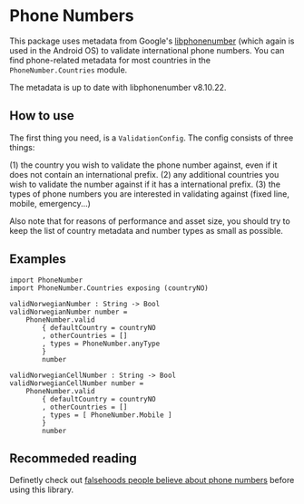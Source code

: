 # Phone Numbers

This package uses metadata from Google's [libphonenumber](https://github.com/googlei18n/libphonenumber) (which again is used in the Android OS) to validate international phone numbers. You can find phone-related metadata for most countries in the `PhoneNumber.Countries` module.

The metadata is up to date with libphonenumber v8.10.22.

## How to use

The first thing you need, is a `ValidationConfig`. The config consists of three things:

(1) the country you wish to validate the phone number against, even if it does not contain an international prefix.
(2) any additional countries you wish to validate the number against if it has a international prefix.
(3) the types of phone numbers you are interested in validating against (fixed line, mobile, emergency...)

Also note that for reasons of performance and asset size, you should try to keep the list of country metadata and number types as small as possible.

## Examples

    import PhoneNumber
    import PhoneNumber.Countries exposing (countryNO)

    validNorwegianNumber : String -> Bool
    validNorwegianNumber number =
        PhoneNumber.valid
            { defaultCountry = countryNO
            , otherCountries = []
            , types = PhoneNumber.anyType
            }
            number

    validNorwegianCellNumber : String -> Bool
    validNorwegianCellNumber number =
        PhoneNumber.valid
            { defaultCountry = countryNO
            , otherCountries = []
            , types = [ PhoneNumber.Mobile ]
            }
            number

## Recommeded reading

Definetly check out [falsehoods people believe about phone numbers](https://github.com/googlei18n/libphonenumber/blob/master/FALSEHOODS.md) before using this library.
